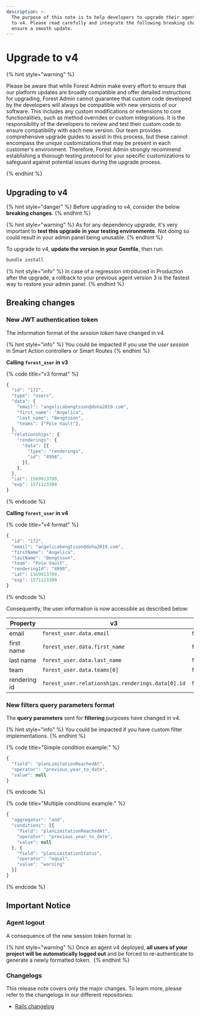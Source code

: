 ```yaml
---
description: >-
  The purpose of this note is to help developers to upgrade their agent from v3
  to v4. Please read carefully and integrate the following breaking changes to
  ensure a smooth update.​
---
```


# Upgrade to v4

{% hint style="warning" %}

Please be aware that while Forest Admin make every effort to ensure that our platform updates are broadly compatible and offer detailed instructions for upgrading, Forest Admin cannot guarantee that custom code developed by the developers will always be compatible with new versions of our software. This includes any custom modifications or extensions to core functionalities, such as method overrides or custom integrations. It is the responsibility of the developers to review and test their custom code to ensure compatibility with each new version. Our team provides comprehensive upgrade guides to assist in this process, but these cannot encompass the unique customizations that may be present in each customer's environment. Therefore, Forest Admin strongly recommend establishing a thorough testing protocol for your specific customizations to safeguard against potential issues during the upgrade process.

{% endhint %}

## Upgrading to v4

{% hint style="danger" %}
Before upgrading to v4, consider the below **breaking changes**.
{% endhint %}

{% hint style="warning" %}
As for any dependency upgrade, it's very important to **test this upgrade** **in your testing environments**. Not doing so could result in your admin panel being unusable.
{% endhint %}

To upgrade to v4, **update the version in your Gemfile**, then run:

```javascript
bundle install
```

{% hint style="info" %}
In case of a regression introduced in Production after the upgrade, a rollback to your previous agent version 3 is the fastest way to restore your admin panel.
{% endhint %}

## Breaking changes

### New JWT authentication token

The information format of the _session token_ have changed in v4.

{% hint style="info" %}
You could be impacted if you use the _user session_ in Smart Action controllers or Smart Routes
{% endhint %}

**Calling `forest_user` in v3**

{% code title="v3 format" %}
```javascript
{
  "id": "172",
  "type": "users",
  "data": {
    "email": "angelicabengtsson@doha2019.com",
    "first_name": "Angelica",
    "last_name": "Bengtsson",
    "teams": ["Pole Vault"],
  },
  "relationships": {
    "renderings": {
      "data": [{
        "type": "renderings",
        "id": "4998",
      }],
    },
  },
  "iat": 1569913709,
  "exp": 1571123309
}
```
{% endcode %}

**Calling `forest_user` in v4**

{% code title="v4 format" %}
```javascript
{
  "id": "172",
  "email": "angelicabengtsson@doha2019.com",
  "firstName": "Angelica",
  "lastName": "Bengtsson",
  "team": "Pole Vault",
  "renderingId": "4998",
  "iat": 1569913709,
  "exp": 1571123309
}
```
{% endcode %}

Consequently, the user information is now accessible as described below:

| Property     | v3                                                | v4                        |
| ------------ | ------------------------------------------------- | ------------------------- |
| email        | `forest_user.data.email`                          | `forest_user.email`       |
| first name   | `forest_user.data.first_name`                     | `forest_user.firstName`   |
| last name    | `forest_user.data.last_name`                      | `forest_user.lastName`    |
| team         | `forest_user.data.teams[0]`                       | `forest_user.team`        |
| rendering id | `forest_user.relationships.renderings.data[0].id` | `forest_user.renderingId` |

### New filters query parameters format

The **query parameters** sent for **filtering** purposes have changed in v4.

{% hint style="info" %}
You could be impacted if you have custom filter implementations.
{% endhint %}


{% code title="Simple condition example:" %}
```javascript
{
  "field": "planLimitationReachedAt",
  "operator": "previous_year_to_date",
  "value": null
}
```
{% endcode %}

{% code title="Multiple conditions example:" %}
```javascript
{
  "aggregator": "and",
  "conditions": [{
    "field": "planLimitationReachedAt",
    "operator": "previous_year_to_date",
    "value": null
  }, {
    "field": "planLimitationStatus",
    "operator": "equal",
    "value": "warning"
  }]
}
```
{% endcode %}

## Important Notice

### Agent logout

A consequence of the new session token format is:

{% hint style="warning" %}
Once an agent v4 deployed, **all users of your project will be automatically logged out** and be forced to re-authenticate to generate a newly formatted token. ​
{% endhint %}

### Changelogs

This release note covers only the major changes. To learn more, please refer to the changelogs in our different repositories:

* [Rails changelog](https://github.com/ForestAdmin/forest-rails/blob/master/CHANGELOG.md#release-400---2019-10-04)
